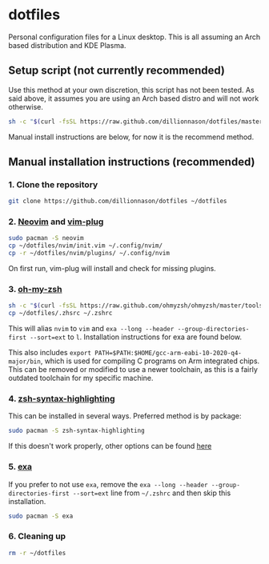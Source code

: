 # dotfiles

Personal configuration files for a Linux desktop. This is all assuming an Arch based distribution and KDE Plasma. 

## Setup script (not currently recommended)

Use this method at your own discretion, this script has not been tested. As said above, it assumes you are using an Arch based distro and will not work otherwise. 

```sh
sh -c "$(curl -fsSL https://raw.github.com/dillionnason/dotfiles/master/setup.sh)"
```

Manual install instructions are below, for now it is the recommend method.

## Manual installation instructions (recommended)

### 1. Clone the repository

```sh
git clone https://github.com/dillionnason/dotfiles ~/dotfiles
```

### 2. [Neovim](https://github.com/neovim/neovim) and [vim-plug](https://github.com/junegunn/vim-plug)

```sh
sudo pacman -S neovim
cp ~/dotfiles/nvim/init.vim ~/.config/nvim/
cp -r ~/dotfiles/nvim/plugins/ ~/.config/nvim
```

On first run, vim-plug will install and check for missing plugins.

### 3. [oh-my-zsh](https://github.com/ohmyzsh/ohmyzsh)

```sh
sh -c "$(curl -fsSL https://raw.github.com/ohmyzsh/ohmyzsh/master/tools/install.sh)"
cp ~/dotfiles/.zhsrc ~/.zshrc
```

This will alias `nvim` to `vim` and `exa --long --header --group-directories-first --sort=ext` to `l`. Installation instructions for exa are found below.

This also includes `export PATH=$PATH:$HOME/gcc-arm-eabi-10-2020-q4-major/bin`, which is used for compiling C programs on Arm integrated chips. This can be removed or modified to use a newer toolchain, as this is a fairly outdated toolchain for my specific machine.

### 4. [zsh-syntax-highlighting](https://github.com/zsh-users/zsh-syntax-highlighting)

This can be installed in several ways. Preferred method is by package:

```sh 
sudo pacman -S zsh-syntax-highlighting
```

If this doesn't work properly, other options can be found [here](https://github.com/zsh-users/zsh-syntax-highlighting/blob/master/INSTALL.md)

### 5. [exa](https://github.com/ogham/exa)

If you prefer to not use `exa`, remove the `exa --long --header --group-directories-first --sort=ext` line from `~/.zshrc` and then skip this installation.

```sh
sudo pacman -S exa
```

### 6. Cleaning up

```sh
rm -r ~/dotfiles
```
